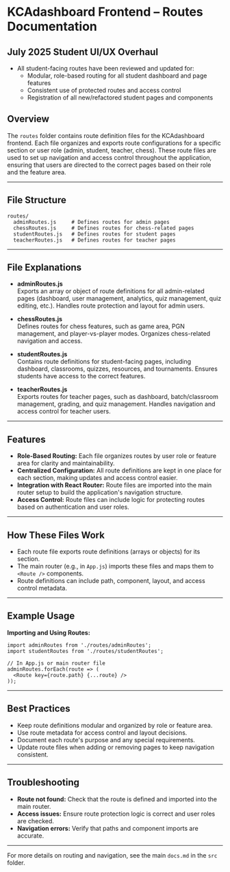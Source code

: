 
# KCAdashboard Frontend – Routes Documentation

## July 2025 Student UI/UX Overhaul
- All student-facing routes have been reviewed and updated for:
  - Modular, role-based routing for all student dashboard and page features
  - Consistent use of protected routes and access control
  - Registration of all new/refactored student pages and components

## Overview

The `routes` folder contains route definition files for the KCAdashboard frontend. Each file organizes and exports route configurations for a specific section or user role (admin, student, teacher, chess). These route files are used to set up navigation and access control throughout the application, ensuring that users are directed to the correct pages based on their role and the feature area.

---

## File Structure

```
routes/
  adminRoutes.js     # Defines routes for admin pages
  chessRoutes.js     # Defines routes for chess-related pages
  studentRoutes.js   # Defines routes for student pages
  teacherRoutes.js   # Defines routes for teacher pages
```

---

## File Explanations

- **adminRoutes.js**  
  Exports an array or object of route definitions for all admin-related pages (dashboard, user management, analytics, quiz management, quiz editing, etc.). Handles route protection and layout for admin users.

- **chessRoutes.js**  
  Defines routes for chess features, such as game area, PGN management, and player-vs-player modes. Organizes chess-related navigation and access.

- **studentRoutes.js**  
  Contains route definitions for student-facing pages, including dashboard, classrooms, quizzes, resources, and tournaments. Ensures students have access to the correct features.

- **teacherRoutes.js**  
  Exports routes for teacher pages, such as dashboard, batch/classroom management, grading, and quiz management. Handles navigation and access control for teacher users.

---

## Features

- **Role-Based Routing:** Each file organizes routes by user role or feature area for clarity and maintainability.
- **Centralized Configuration:** All route definitions are kept in one place for each section, making updates and access control easier.
- **Integration with React Router:** Route files are imported into the main router setup to build the application's navigation structure.
- **Access Control:** Route files can include logic for protecting routes based on authentication and user roles.

---

## How These Files Work

- Each route file exports route definitions (arrays or objects) for its section.
- The main router (e.g., in `App.js`) imports these files and maps them to `<Route />` components.
- Route definitions can include path, component, layout, and access control metadata.

---

## Example Usage

**Importing and Using Routes:**
```
import adminRoutes from './routes/adminRoutes';
import studentRoutes from './routes/studentRoutes';

// In App.js or main router file
adminRoutes.forEach(route => (
  <Route key={route.path} {...route} />
));
```

---

## Best Practices

- Keep route definitions modular and organized by role or feature area.
- Use route metadata for access control and layout decisions.
- Document each route's purpose and any special requirements.
- Update route files when adding or removing pages to keep navigation consistent.

---

## Troubleshooting

- **Route not found:** Check that the route is defined and imported into the main router.
- **Access issues:** Ensure route protection logic is correct and user roles are checked.
- **Navigation errors:** Verify that paths and component imports are accurate.

---

For more details on routing and navigation, see the main `docs.md` in the `src` folder.
